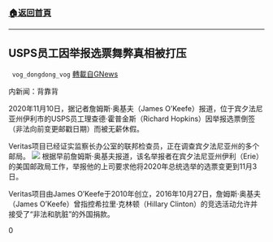 ###  [:house:返回首頁](https://github.com/ourhimalayas/txt)
---

## USPS员工因举报选票舞弊真相被打压
` vog_dongdong_vog` [轉載自GNews](https://gnews.org/zh-hans/544876/)

内新闻：背靠背

2020年11月10日，据记者詹姆斯·奥基夫（James O’Keefe）报道，位于宾夕法尼亚州伊利市的USPS员工理查德·霍普金斯（Richard Hopkins）因举报选票倒签（非法向前变更邮戳日期）而被无薪休假。

Veritas项目已经证实监察长办公室的联邦检查员，正在调查宾夕法尼亚州的多个邮局。
![]()![](https://gnews-media-offload.s3.amazonaws.com/wp-content/uploads/2020/11/10115645/image-164.png)
根据早前詹姆斯·奥基夫报道，该名举报者在宾夕法尼亚州伊利（Erie）的美国邮政局工作，举报他的上司要求他将2020年总统选举的选票变更到11月3日。

Veritas项目由James O’Keefe于2010年创立，2016年10月27日，詹姆斯·奥基夫（James O’Keefe）曾指控希拉里·克林顿（Hillary Clinton）的竞选活动允许并接受了“非法和肮脏”的外国捐款。

0
